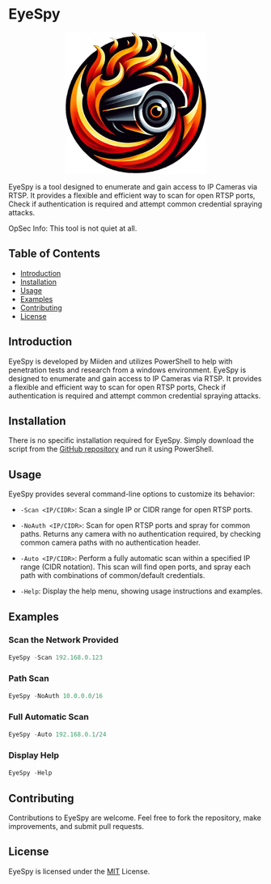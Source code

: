 # EyeSpy

<p align="Center">
<img src="https://github.com/Miiden/EyeSpy/blob/main/EyeSpyLogo.png" width="280" height="280">
</p>

EyeSpy is a tool designed to enumerate and gain access to IP Cameras via RTSP. It provides a flexible and efficient way to scan for open RTSP ports, Check if authentication is required and attempt common credential spraying attacks.

OpSec Info:
This tool is not quiet at all.

## Table of Contents

- [Introduction](#introduction)
- [Installation](#installation)
- [Usage](#usage)
- [Examples](#examples)
- [Contributing](#contributing)
- [License](#license)

## Introduction

EyeSpy is developed by Miiden and utilizes PowerShell to help with penetration tests and research from a windows environment.
EyeSpy is designed to enumerate and gain access to IP Cameras via RTSP. It provides a flexible and efficient way to scan for open RTSP ports, Check if authentication is required and attempt common credential spraying attacks.

## Installation

There is no specific installation required for EyeSpy. Simply download the script from the [GitHub repository](https://github.com/Miiden/EyeSpy) and run it using PowerShell.



## Usage

EyeSpy provides several command-line options to customize its behavior:

- `-Scan <IP/CIDR>`: Scan a single IP or CIDR range for open RTSP ports.

- `-NoAuth <IP/CIDR>`: Scan for open RTSP ports and spray for common paths. Returns any camera with no authentication required, by checking common camera paths with no authentication header.
  
- `-Auto <IP/CIDR>`: Perform a fully automatic scan within a specified IP range (CIDR notation). This scan will find open ports, and spray each path with combinations of common/default credentials.
  
- `-Help`: Display the help menu, showing usage instructions and examples.

## Examples


### Scan the Network Provided
```powershell
EyeSpy -Scan 192.168.0.123
```
### Path Scan
```powershell
EyeSpy -NoAuth 10.0.0.0/16
```
### Full Automatic Scan
```powershell
EyeSpy -Auto 192.168.0.1/24
```
### Display Help
```powershell
EyeSpy -Help
```

## Contributing
Contributions to EyeSpy are welcome. Feel free to fork the repository, make improvements, and submit pull requests.

## License
EyeSpy is licensed under the [MIT](https://github.com/Miiden/EyeSpy/blob/main/LICENSE.md) License.
